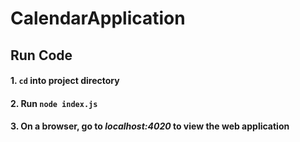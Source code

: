 # CalendarApplication

## Run Code

#### 1. `cd` into project directory
#### 2. Run `node index.js`
#### 3. On a browser, go to _localhost:4020_ to view the web application
